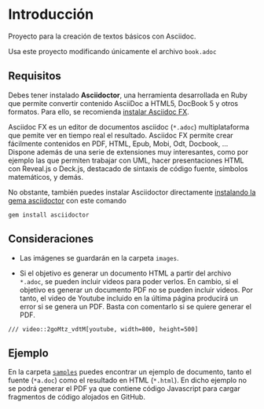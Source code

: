 # Introducción

Proyecto para la creación de textos básicos con Asciidoc.

Usa este proyecto modificando únicamente el archivo `book.adoc`

## Requisitos

Debes tener instalado **Asciidoctor**, una herramienta desarrollada en Ruby que permite convertir contenido AsciiDoc a HTML5, DocBook 5 y otros formatos. Para ello, se recomienda [instalar Asciidoc FX](http://www.asciidocfx.com/). 

Asciidoc FX es un editor de documentos asciidoc (`*.adoc`) multiplataforma que pemite ver en tiempo real el resultado. Asciidoc FX permite crear  fácilmente contenidos en PDF, HTML, Epub, Mobi, Odt, Docbook, ... Dispone además de una serie de extensiones muy interesantes, como por ejemplo las que permiten trabajar con UML, hacer presentaciones HTML con Reveal.js o Deck.js, destacado de sintaxis de código fuente, símbolos matemáticos, y demás.

No obstante, también puedes instalar Asciidoctor directamente [instalando la gema asciidoctor](http://asciidoctor.org/) con este comando

```
gem install asciidoctor
```

## Consideraciones

* Las imágenes se guardarán en la carpeta `images`.

* Si el objetivo es generar un documento HTML a partir del archivo `*.adoc`, se pueden incluir videos para poder verlos. En cambio, si el objetivo es generar un documento PDF no se pueden incluir videos. Por tanto, el video de Youtube incluido en la última página producirá un error si se genera un PDF. Basta con comentarlo si se quiere generar el PDF.

```
/// video::2goMtz_vdtM[youtube, width=800, height=500]
```

## Ejemplo

En la carpeta [`samples`](samples/) puedes encontrar un ejemplo de documento, tanto el fuente (`*a.doc`) como el resultado en HTML (`*.html`). En dicho ejemplo no se podrá generar el PDF ya que contiene código Javascript para cargar fragmentos de código alojados en GitHub.